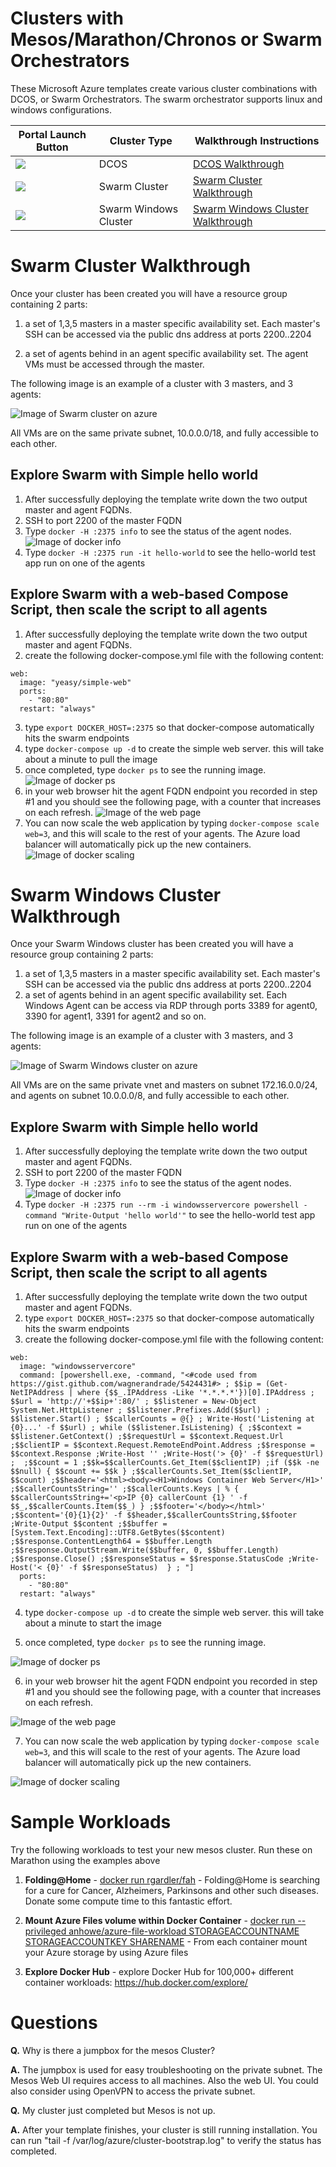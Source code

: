 # Clusters with Mesos/Marathon/Chronos or Swarm Orchestrators

These Microsoft Azure templates create various cluster combinations with DCOS, or Swarm Orchestrators.  The swarm orchestrator supports linux and windows configurations.

Portal Launch Button|Cluster Type|Walkthrough Instructions
--- | --- | ---
<a href="https://portal.azure.com/#create/Microsoft.Template/uri/https%3A%2F%2Fraw.githubusercontent.com%2Fanhowe%2Fscratch%2Fmaster%2Facs%2Facsdocs.json" target="_blank"><img src="http://azuredeploy.net/deploybutton.png"/></a>|DCOS|[DCOS Walkthrough](https://github.com/Azure/azure-quickstart-templates/blob/master/101-acs-dcos/docs/DCOSWalkthrough.md)
<a href="https://portal.azure.com/#create/Microsoft.Template/uri/https%3A%2F%2Fraw.githubusercontent.com%2Fanhowe%2Fscratch%2Fmaster%2Facs%2Facswarm.json" target="_blank"><img src="http://azuredeploy.net/deploybutton.png"/></a>|Swarm Cluster|[Swarm Cluster Walkthrough](#swarm-cluster-walkthrough)
<a href="https://portal.azure.com/#create/Microsoft.Template/uri/https%3A%2F%2Fraw.githubusercontent.com%2Fanhowe%2Fscratch%2Fmaster%2Facs%2Facswindows.json" target="_blank"><img src="http://azuredeploy.net/deploybutton.png"/></a>|Swarm Windows Cluster|[Swarm Windows Cluster Walkthrough](#swarm-windows-cluster-walkthrough)

# Swarm Cluster Walkthrough

 Once your cluster has been created you will have a resource group containing 2 parts:

 1. a set of 1,3,5 masters in a master specific availability set.  Each master's SSH can be accessed via the public dns address at ports 2200..2204

 2. a set of agents behind in an agent specific availability set.  The agent VMs must be accessed through the master.

  The following image is an example of a cluster with 3 masters, and 3 agents:

 ![Image of Swarm cluster on azure](https://raw.githubusercontent.com/anhowe/scratch/master/acs/images/swarm.png)

 All VMs are on the same private subnet, 10.0.0.0/18, and fully accessible to each other.

## Explore Swarm with Simple hello world
 1. After successfully deploying the template write down the two output master and agent FQDNs.
 2. SSH to port 2200 of the master FQDN
 3. Type `docker -H :2375 info` to see the status of the agent nodes.
 ![Image of docker info](https://raw.githubusercontent.com/anhowe/scratch/master/acs/images/dockerinfo.png)
 4. Type `docker -H :2375 run -it hello-world` to see the hello-world test app run on one of the agents

## Explore Swarm with a web-based Compose Script, then scale the script to all agents
 1. After successfully deploying the template write down the two output master and agent FQDNs.
 2. create the following docker-compose.yml file with the following content:
```
web:
  image: "yeasy/simple-web"
  ports:
    - "80:80"
  restart: "always"
```
 3.  type `export DOCKER_HOST=:2375` so that docker-compose automatically hits the swarm endpoints
 4. type `docker-compose up -d` to create the simple web server.  this will take about a minute to pull the image
 5. once completed, type `docker ps` to see the running image.
 ![Image of docker ps](https://raw.githubusercontent.com/anhowe/scratch/master/acs/images/dockerps.png)
 6. in your web browser hit the agent FQDN endpoint you recorded in step #1 and you should see the following page, with a counter that increases on each refresh.
 ![Image of the web page](https://raw.githubusercontent.com/anhowe/scratch/master/acs/images/swarmbrowser.png)
 7. You can now scale the web application by typing `docker-compose scale web=3`, and this will scale to the rest of your agents.  The Azure load balancer will automatically pick up the new containers.
 ![Image of docker scaling](https://raw.githubusercontent.com/anhowe/scratch/master/acs/images/dockercomposescale.png)

# Swarm Windows Cluster Walkthrough

Once your Swarm Windows cluster has been created you will have a resource group containing 2 parts:

1. a set of 1,3,5 masters in a master specific availability set.  Each master's SSH can be accessed via the public dns address at ports 2200..2204
2. a set of agents behind in an agent specific availability set.  Each Windows Agent can be access via RDP through ports 3389 for agent0, 3390 for agent1, 3391 for agent2 and so on.

The following image is an example of a cluster with 3 masters, and 3 agents:

![Image of Swarm Windows cluster on azure](https://raw.githubusercontent.com/anhowe/scratch/master/acs/images/swarmwindows.png)

All VMs are on the same private vnet and masters on subnet 172.16.0.0/24, and agents on subnet 10.0.0.0/8, and fully accessible to each other.

## Explore Swarm with Simple hello world
1. After successfully deploying the template write down the two output master and agent FQDNs.
2. SSH to port 2200 of the master FQDN
3. Type `docker -H :2375 info` to see the status of the agent nodes.
![Image of docker info](https://raw.githubusercontent.com/anhowe/scratch/master/acs/images/dockerinfowindows.png)
4. Type `docker -H :2375 run --rm -i windowsservercore powershell -command "Write-Output 'hello world'"` to see the hello-world test app run on one of the agents

## Explore Swarm with a web-based Compose Script, then scale the script to all agents
 1. After successfully deploying the template write down the two output master and agent FQDNs.
 2. type `export DOCKER_HOST=:2375` so that docker-compose automatically hits the swarm endpoints
 3. create the following docker-compose.yml file with the following content:
```
web:
  image: "windowsservercore"
  command: [powershell.exe, -command, "<#code used from https://gist.github.com/wagnerandrade/5424431#> ; $$ip = (Get-NetIPAddress | where {$$_.IPAddress -Like '*.*.*.*'})[0].IPAddress ; $$url = 'http://'+$$ip+':80/' ; $$listener = New-Object System.Net.HttpListener ; $$listener.Prefixes.Add($$url) ; $$listener.Start() ; $$callerCounts = @{} ; Write-Host('Listening at {0}...' -f $$url) ; while ($$listener.IsListening) { ;$$context = $$listener.GetContext() ;$$requestUrl = $$context.Request.Url ;$$clientIP = $$context.Request.RemoteEndPoint.Address ;$$response = $$context.Response ;Write-Host '' ;Write-Host('> {0}' -f $$requestUrl) ;  ;$$count = 1 ;$$k=$$callerCounts.Get_Item($$clientIP) ;if ($$k -ne $$null) { $$count += $$k } ;$$callerCounts.Set_Item($$clientIP, $$count) ;$$header='<html><body><H1>Windows Container Web Server</H1>' ;$$callerCountsString='' ;$$callerCounts.Keys | % { $$callerCountsString+='<p>IP {0} callerCount {1} ' -f $$_,$$callerCounts.Item($$_) } ;$$footer='</body></html>' ;$$content='{0}{1}{2}' -f $$header,$$callerCountsString,$$footer ;Write-Output $$content ;$$buffer = [System.Text.Encoding]::UTF8.GetBytes($$content) ;$$response.ContentLength64 = $$buffer.Length ;$$response.OutputStream.Write($$buffer, 0, $$buffer.Length) ;$$response.Close() ;$$responseStatus = $$response.StatusCode ;Write-Host('< {0}' -f $$responseStatus)  } ; "]
  ports:
    - "80:80"
  restart: "always"
```
 4. type `docker-compose up -d` to create the simple web server.  this will take about a minute to start the image

 5. once completed, type `docker ps` to see the running image.

 ![Image of docker ps](https://raw.githubusercontent.com/anhowe/scratch/master/acs/images/dockerpswindows.png)

 6. in your web browser hit the agent FQDN endpoint you recorded in step #1 and you should see the following page, with a counter that increases on each refresh.

 ![Image of the web page](https://raw.githubusercontent.com/anhowe/scratch/master/acs/images/swarmbrowserwindows.png)

 7. You can now scale the web application by typing `docker-compose scale web=3`, and this will scale to the rest of your agents.  The Azure load balancer will automatically pick up the new containers.

 ![Image of docker scaling](https://raw.githubusercontent.com/anhowe/scratch/master/acs/images/dockercomposescalewindows.png)

# Sample Workloads

Try the following workloads to test your new mesos cluster.  Run these on Marathon using the examples above

1. **Folding@Home** - [docker run rgardler/fah](https://hub.docker.com/r/rgardler/fah/) - Folding@Home is searching for a cure for Cancer, Alzheimers, Parkinsons and other such diseases. Donate some compute time to this fantastic effort.

2. **Mount Azure Files volume within Docker Container** - [docker run --privileged anhowe/azure-file-workload STORAGEACCOUNTNAME STORAGEACCOUNTKEY SHARENAME](https://github.com/anhowe/azure-file-workload) - From each container mount your Azure storage by using Azure files

3. **Explore Docker Hub** - explore Docker Hub for 100,000+ different container workloads: https://hub.docker.com/explore/

# Questions
**Q.** Why is there a jumpbox for the mesos Cluster?

**A.** The jumpbox is used for easy troubleshooting on the private subnet.  The Mesos Web UI requires access to all machines.  Also the web UI.  You could also consider using OpenVPN to access the private subnet.

**Q.** My cluster just completed but Mesos is not up.

**A.** After your template finishes, your cluster is still running installation.  You can run "tail -f /var/log/azure/cluster-bootstrap.log" to verify the status has completed.
